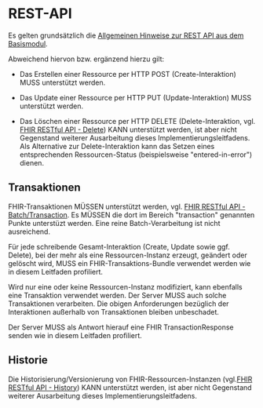 # REST-API

Es gelten grundsätzlich die [Allgemeinen Hinweise zur REST API aus dem Basismodul](https://simplifier.net/guide/ImplementierungsleitfadenISiK-Basismodul/UebergreifendeFestlegungenRest).

Abweichend hiervon bzw. ergänzend hierzu gilt:

* Das Erstellen einer Ressource per HTTP POST (Create-Interaktion) MUSS unterstützt werden.

* Das Update einer Ressource per HTTP PUT (Update-Interaktion) MUSS unterstützt werden.

* Das Löschen einer Ressource per HTTP DELETE (Delete-Interaktion, vgl. [FHIR RESTful API - Delete](http://www.hl7.org/fhir/http.html#delete)) KANN unterstützt werden, ist aber nicht Gegenstand weiterer Ausarbeitung dieses Implementierungsleitfadens. Als Alternative zur Delete-Interaktion kann das Setzen eines entsprechenden Ressourcen-Status (beispielsweise "entered-in-error") dienen.

## Transaktionen

FHIR-Transaktionen MÜSSEN unterstützt werden, vgl. [FHIR RESTful API - Batch/Transaction](http://www.hl7.org/fhir/http.html#transaction). Es MÜSSEN die dort im Bereich "transaction" genannten Punkte unterstüzt werden. Eine reine Batch-Verarbeitung ist nicht ausreichend.

Für jede schreibende Gesamt-Interaktion (Create, Update sowie ggf. Delete), bei der mehr als eine Ressourcen-Instanz erzeugt, geändert oder gelöscht wird, MUSS ein FHIR-Transaktions-Bundle verwendet werden wie in diesem Leitfaden profiliert.

Wird nur eine oder keine Ressourcen-Instanz modifiziert, kann ebenfalls eine Transaktion verwendet werden. Der Server MUSS auch solche Transaktionen verarbeiten. Die obigen Anforderungen bezüglich der Interaktionen außerhalb von Transaktionen bleiben unbeschadet.

Der Server MUSS als Antwort hierauf eine FHIR TransactionResponse senden wie in diesem Leitfaden profiliert.

## Historie

Die Historisierung/Versionierung von FHIR-Ressourcen-Instanzen (vgl.[FHIR RESTful API - History](http://www.hl7.org/fhir/http.html#history)) KANN unterstützt werden, ist aber nicht Gegenstand weiterer Ausarbeitung dieses Implementierungsleitfadens.
